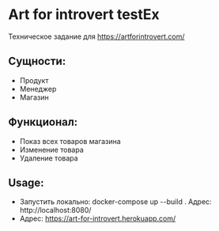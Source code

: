 # Art for introvert testEx

Техническое задание для https://artforintrovert.com/

## Сущности:
- Продукт
- Менеджер
- Магазин

## Функционал:
- Показ всех товаров магазина
- Изменение товара
- Удаление товара

## Usage:

- Запустить локально: docker-compose up --build . Адрес: http://localhost:8080/
- Адрес: https://art-for-introvert.herokuapp.com/